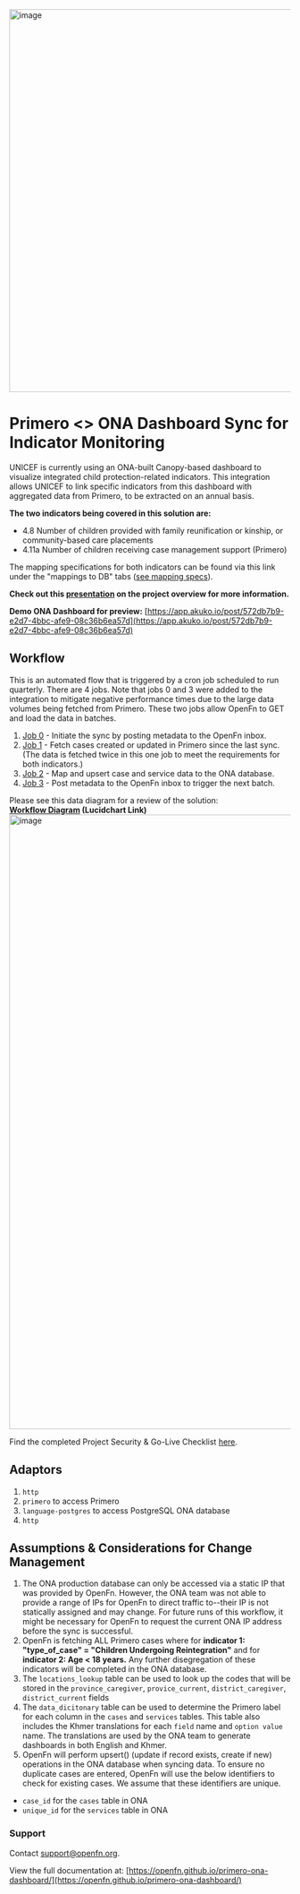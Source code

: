 <img width="684" alt="image" src="https://user-images.githubusercontent.com/80456839/163181830-a752bf25-0013-4368-89b4-98a7724350b3.png">

# Primero <> ONA Dashboard Sync for Indicator Monitoring

UNICEF is currently using an ONA-built Canopy-based dashboard to visualize integrated child protection-related indicators. This integration allows UNICEF to link specific indicators from this dashboard with aggregated data from Primero, to be extracted on an annual basis.

**The two indicators being covered in this solution are:**
- 4.8 Number of children provided with family reunification or kinship, or community-based care placements
- 4.11a Number of children receiving case management support (Primero)

The mapping specifications for both indicators can be found via this link under the "mappings to DB" tabs ([see mapping specs](https://docs.google.com/spreadsheets/d/1mDMpH87JWPqPXMNTIXMFl0Uxu2yCPWI5tzuhCcexPIg/edit#gid=990515176)). 

**Check out this [presentation](https://docs.google.com/presentation/d/1zk7wRrk-_G7t4I7B86nm7pQJDXiaGOWV5yvq__zVNpo/edit#slide=id.g1012a526bde_0_514) on the project overview for more information.**

**Demo ONA Dashboard for preview:** [https://app.akuko.io/post/572db7b9-e2d7-4bbc-afe9-08c36b6ea57d](https://app.akuko.io/post/572db7b9-e2d7-4bbc-afe9-08c36b6ea57d)


## Workflow
This is an automated flow that is triggered by a cron job scheduled to run quarterly. There are 4 jobs. Note that jobs 0 and 3 were added to the integration to mitigate negative performance times due to the large data volumes being fetched from Primero. These two jobs allow OpenFn to GET and load the data in batches. 
1. [Job 0](https://github.com/OpenFn/primero-ona-dashboard/blob/main/jobs/0-initiate-sync.js) - Initiate the sync by posting metadata to the OpenFn inbox.
2. [Job 1](https://github.com/OpenFn/primero-ona-dashboard/blob/main/jobs/getCasesFromPrimero.js) -  Fetch cases created or updated in Primero since the last sync. (The data is fetched twice in this one job to meet the requirements for both indicators.)
3. [Job 2](https://github.com/OpenFn/primero-ona-dashboard/blob/main/jobs/upsertCasesToONA.js) -  Map and upsert case and service data to the ONA database.
4. [Job 3](https://github.com/OpenFn/primero-ona-dashboard/blob/main/jobs/3-request-next-batch.js) - Post metadata to the OpenFn inbox to trigger the next batch.



Please see this data diagram for a review of the solution:   
**[Workflow Diagram](https://lucid.app/lucidchart/f7f7607f-8cb0-46d3-b00a-a4171a5ee823/edit?invitationId=inv_dfb0977f-5c8b-48ed-9678-58e7016b795d&page=8Gfxxsp41uUy#) (Lucidchart Link)** 
<img width="1098" alt="image" src="https://github.com/OpenFn/primero-ona-dashboard/assets/80456839/21d4018b-73d7-4e2a-85b2-9aaf6b0be6a3">

Find the completed Project Security & Go-Live Checklist [here](https://drive.google.com/file/d/1eQDjRzI5VBnkwbjUXDruaSXVx2MnDlYM/view?usp=drive_link).

## Adaptors
1. `http`
2. `primero` to access Primero
3. `language-postgres` to access PostgreSQL ONA database
4. `http`


## Assumptions & Considerations for Change Management
1. The ONA production database can only be accessed via a static IP that was provided by OpenFn. However, the ONA team was not able to provide a range of IPs for OpenFn to direct traffic to--their IP is not statically assigned and may change. For future runs of this workflow, it might be necessary for OpenFn to request the current ONA IP address before the sync is successful.
2. OpenFn is fetching ALL Primero cases where for **indicator 1: "type_of_case" = "Children Undergoing Reintegration"** and for **indicator 2: Age < 18 years.** Any further disegregation of these indicators will be completed in the ONA database. 
3. The `locations_lookup` table can be used to look up the codes that will be stored in the `province_caregiver`, `provice_current`, `district_caregiver`, `district_current` fields
4. The `data_dicitonary` table can be used to determine the Primero label for each column in the `cases` and `services` tables. This table also includes the Khmer translations for each `field` name and `option value` name. The translations are used by the ONA team to generate dashboards in both English and Khmer. 
5. OpenFn will perform upsert() (update if record exists, create if new) operations in the ONA database when syncing data. To ensure no duplicate cases are entered, OpenFn will use the below identifiers to check for existing cases. We assume that these identifiers are unique.
- `case_id` for the `cases` table in ONA 
- `unique_id` for the `services` table in ONA


### Support
Contact support@openfn.org.


View the full documentation at: [https://openfn.github.io/primero-ona-dashboard/](https://openfn.github.io/primero-ona-dashboard/)
